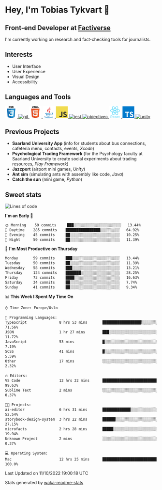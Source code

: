 # Hey, I'm Tobias Tykvart 🦉
## Front-end Developer at [Factiverse](https://www.factiverse.no/)

I'm currently working on research and fact-checking tools for journalists.

## Interests

- User Interface
- User Experience
- Visual Design
- Accessibility

## Languages and Tools
<p align="left"> <a href="https://www.w3schools.com/css/" target="_blank" rel="noreferrer"> <img src="https://raw.githubusercontent.com/devicons/devicon/master/icons/css3/css3-original-wordmark.svg" alt="css3" width="40" height="40"/> </a> <a href="https://git-scm.com/" target="_blank" rel="noreferrer"> <img src="https://www.vectorlogo.zone/logos/git-scm/git-scm-icon.svg" alt="git" width="40" height="40"/> </a> <a href="https://www.w3.org/html/" target="_blank" rel="noreferrer"> <img src="https://raw.githubusercontent.com/devicons/devicon/master/icons/html5/html5-original-wordmark.svg" alt="html5" width="40" height="40"/> </a> <a href="https://www.java.com" target="_blank" rel="noreferrer"> <img src="https://raw.githubusercontent.com/devicons/devicon/master/icons/java/java-original.svg" alt="java" width="40" height="40"/> </a> <a href="https://developer.mozilla.org/en-US/docs/Web/JavaScript" target="_blank" rel="noreferrer"> <img src="https://raw.githubusercontent.com/devicons/devicon/master/icons/javascript/javascript-original.svg" alt="javascript" width="40" height="40"/> </a> <a href="https://jestjs.io" target="_blank" rel="noreferrer"> <img src="https://www.vectorlogo.zone/logos/jestjsio/jestjsio-icon.svg" alt="jest" width="40" height="40"/> </a> <a href="https://developer.apple.com/library/archive/documentation/Cocoa/Conceptual/ProgrammingWithObjectiveC/Introduction/Introduction.html" target="_blank" rel="noreferrer"> <img src="https://www.vectorlogo.zone/logos/apple_objectivec/apple_objectivec-icon.svg" alt="objectivec" width="40" height="40"/> </a> <a href="https://reactjs.org/" target="_blank" rel="noreferrer"> <img src="https://raw.githubusercontent.com/devicons/devicon/master/icons/react/react-original-wordmark.svg" alt="react" width="40" height="40"/> </a> <a href="https://www.typescriptlang.org/" target="_blank" rel="noreferrer"> <img src="https://raw.githubusercontent.com/devicons/devicon/master/icons/typescript/typescript-original.svg" alt="typescript" width="40" height="40"/> </a> <a href="https://unity.com/" target="_blank" rel="noreferrer"> <img src="https://www.vectorlogo.zone/logos/unity3d/unity3d-icon.svg" alt="unity" width="40" height="40"/> </a> </p>

## Previous Projects

- **Saarland University App** (info for students about bus connections, cafeteria menu, contacts, events, *Xcode*)
- **Psychological Trading Framework** (for the Psychology faculty at Saarland University to create social experiments about trading resources, *Play Framework*)
- **Jazzport** (airport mini games, *Unity*)
- **Ant sim** (simulating ants with assembly like code, *Java*)
- **Catch the sun** (mini game, *Python*)

## Sweet stats

<!--START_SECTION:waka-->
![Lines of code](https://img.shields.io/badge/From%20Hello%20World%20I%27ve%20Written-191%20Thousand%20lines%20of%20code-blue)

**I'm an Early 🐤** 

```text
🌞 Morning    59 commits     ███░░░░░░░░░░░░░░░░░░░░░░   13.44% 
🌆 Daytime    285 commits    ████████████████░░░░░░░░░   64.92% 
🌃 Evening    45 commits     ██░░░░░░░░░░░░░░░░░░░░░░░   10.25% 
🌙 Night      50 commits     ██░░░░░░░░░░░░░░░░░░░░░░░   11.39%

```
📅 **I'm Most Productive on Thursday** 

```text
Monday       59 commits     ███░░░░░░░░░░░░░░░░░░░░░░   13.44% 
Tuesday      50 commits     ██░░░░░░░░░░░░░░░░░░░░░░░   11.39% 
Wednesday    58 commits     ███░░░░░░░░░░░░░░░░░░░░░░   13.21% 
Thursday     124 commits    ███████░░░░░░░░░░░░░░░░░░   28.25% 
Friday       73 commits     ████░░░░░░░░░░░░░░░░░░░░░   16.63% 
Saturday     34 commits     ██░░░░░░░░░░░░░░░░░░░░░░░   7.74% 
Sunday       41 commits     ██░░░░░░░░░░░░░░░░░░░░░░░   9.34%

```


📊 **This Week I Spent My Time On** 

```text
⌚︎ Time Zone: Europe/Oslo

💬 Programming Languages: 
TypeScript               8 hrs 53 mins       ██████████████████░░░░░░░   71.56% 
JSON                     1 hr 27 mins        ███░░░░░░░░░░░░░░░░░░░░░░   11.72% 
JavaScript               53 mins             █░░░░░░░░░░░░░░░░░░░░░░░░   7.19% 
SCSS                     41 mins             █░░░░░░░░░░░░░░░░░░░░░░░░   5.59% 
Other                    17 mins             ░░░░░░░░░░░░░░░░░░░░░░░░░   2.32%

🔥 Editors: 
VS Code                  12 hrs 22 mins      █████████████████████████   99.63% 
Sublime Text             2 mins              ░░░░░░░░░░░░░░░░░░░░░░░░░   0.37%

🐱‍💻 Projects: 
ai-editor                6 hrs 31 mins       █████████████░░░░░░░░░░░░   52.54% 
storybook-design-system  3 hrs 22 mins       ██████░░░░░░░░░░░░░░░░░░░   27.15% 
microfacts               2 hrs 28 mins       █████░░░░░░░░░░░░░░░░░░░░   19.94% 
Unknown Project          2 mins              ░░░░░░░░░░░░░░░░░░░░░░░░░   0.37%

💻 Operating System: 
Mac                      12 hrs 25 mins      █████████████████████████   100.0%

```


 Last Updated on 11/10/2022 19:00:18 UTC
<!--END_SECTION:waka-->
Stats generated by [waka-readme-stats](https://github.com/anmol098/waka-readme-stats)
